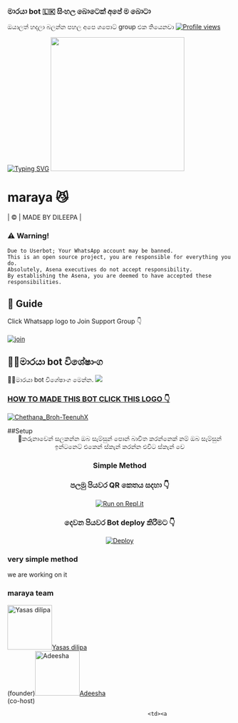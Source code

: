 ###     මාරයා bot 🇱🇰 සිංහල බොටෙක් අපේ ම බොටා
ඔයාලත් හදලා බලන්න පහල අපෙ ශපොට් group එක තියෙනවා
[![Profile views](https://komarev.com/ghpvc/?username=king-ravana-SL&label=Profile%20Views&color=red)](https://github.com/yasasdileepa/slDILEEPA)

[![Typing SVG](https://readme-typing-svg.herokuapp.com?color=%23F72194&size=15&lines=Hi+im+Maraya+whatsapp+bot+coded+by+yasas+dileepa;You+can+made+Maraya+whatsapp+bot;And+funy+momen;Thanks+to+yasas+dileepa;And+adisha+lakshitha+%2C+KG+amda+%2C+MR+dina+and+Black+Amda;%E2%9D%A4%EF%B8%8F%F0%9F%A4%B4%E2%9D%A4%EF%B8%8F++;%F0%9F%A4%B4King+Maraya%F0%9F%A4%B4)](https://git.io/typing-svg)
  <img src="https://i.ibb.co/99Nfwfy/a62902c0458a23d705492bb701371a43-cool-wallpapers-for-iphone-wallpaper-for-iphone.jpg" width="300" height="300">      
  <h1>maraya 😼</h1>  
       | © | MADE BY DILEEPA |
    
   
### ⚠️ Warning! 
```
Due to Userbot; Your WhatsApp account may be banned.
This is an open source project, you are responsible for everything you do. 
Absolutely, Asena executives do not accept responsibility.
By establishing the Asena, you are deemed to have accepted these responsibilities.
```
## 📢 Guide
Click Whatsapp logo to Join Support Group 👇
<br>
<br>
  [![join](https://github.com/Alien-alfa/PublicBot/blob/main/wlogo.svg.png)](https://chat.whatsapp.com/F8av3DvPCt8DPcZH7ZREMC)
  <div align="center">
     
  </div>
  
  ## 🐱‍👤මාරයා bot විශේෂාංග
🐱‍👤මාරයා bot විශේෂාංග මෙන්න.
<a href="https://gist.github.com/https://github.com/yasasdileepa/64b891a432607ba67e55c44f234fbd8f">
    <img src="https://img.shields.io/badge/Click%20here-purple&style=plastic">
### HOW TO MADE THIS BOT CLICK THIS LOGO 👇
[![Chethana_Broh-TeenuhX](https://github.com/yasasdileepa/maraya/blob/main/IMG-20211030-WA0010.png)](https://youtu.be/DjyQX8KJGKg)

  </a>
  ##Setup
<div align="center">
   🔌කරුනාවෙන් සලකන්න ඔබ සැම්සුන් පොන් බාවිත කරන්නෙක් නම් ඔබ සැම්සුන් ඉන්ටනෙට් එකෙන් ස්කැන් කරන්න එවිට ස්කැන් වෙ

  ### Simple Method
### පලමු පියවර QR කෙතය සදහා 👇
[![Run on Repl.it](https://raw.githubusercontent.com/Sew01RaviduManoj01KingAndQueen/QueenSew/master/resources/gif/qr-scan.gif)](https://replit.com/@yasasdileepa/MARAYA-1?v=1)
### දෙවන පියවර Bot deploy කිරිමට 👇       
[![Deploy](https://www.herokucdn.com/deploy/button.svg)](https://heroku.com/deploy?template=https://github.com/yasasdileepa/maraya)
     </div>
  ### very simple method 
 we are working on it
### maraya team
<td><a href="httsp://github.com/kgamdaofficial/"><img src="https://i.ibb.co/2dw0THr/Screenshot-20211031-110753-Whats-App.jpg" width="100" height="100" alt="Yasas dilipa"></a></td><td><a href="httsp://github.com/kgamdaofficial">Yasas dilipa</a></br>(founder)</td><td><a href="httsp://github.com/kgamdaofficial/"><img src="https://i.ibb.co/VBzzh95/LOGO.jpg" width="100" height="100" alt="Adeesha"></a></td><td><a href="httsp://github.com/kgamdaofficial">Adeesha</a></br>(co-host)</td>

												<td><a 
